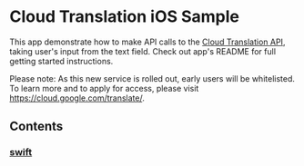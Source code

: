 # Cloud Translation iOS Sample

This app demonstrate how to make API calls to the [Cloud Translation API](https://cloud.google.com/translate), taking user's input from the text field. Check out app's README for full getting started instructions.

Please note: As this new service is rolled out, early users will be whitelisted. To learn more and to apply for access, please visit https://cloud.google.com/translate/.

## Contents

### [swift](swift)
